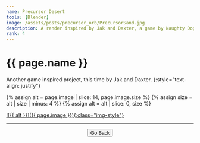 ```yaml
---
name: Precursor Desert
tools: [Blender]
image: /assets/posts/precursor_orb/PrecursorSand.jpg
description: A render inspired by Jak and Daxter, a game by Naughty Dog
rank: 4
---
```


# {{ page.name }}

Another game inspired project, this time by Jak and Daxter.
{:style="text-align: justify"}

{% assign alt = page.image | slice: 14, page.image.size %}
{% assign size = alt | size | minus: 4 %}
{% assign alt = alt | slice: 0, size %}

<a href="{{ page.image }}" target="_blank"> ![{{ alt }}]({{ page.image }}){:class="img-style"} </a>

<hr>

<center><button type="button" class="btn btn-outline-primary" onclick="history.back()">Go Back</button></center>
